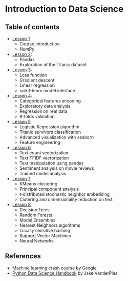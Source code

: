 # Introduction to Data Science

## Table of contents

- [Lesson 1](./lesson_01.md)
  - Course introduction
  - NumPy
- [Lesson 2](./lesson_02.md):
  - Pandas
  - Exploration of the Titanic dataset
- [Lesson 3](./lesson_03.md):
  - Loss function
  - Gradient descent
  - Linear regression
  - scikit-learn model interface
- [Lesson 4](./lesson_04.md):
  - Categorical features encoding
  - Exploratory data analysis
  - Regression on real data
  - K-folds validation
- [Lesson 5](./lesson_05.md)
  - Logistic Regression algorithm
  - Titanic survivors classification
  - Advanced visualization with seaborn
  - Feature engineering
- [Lesson 6](./lesson_06.md)
  - Text count vectorization
  - Text TFIDF vectorization
  - Text manipulation using pandas
  - Sentiment analysis on movie reviews
  - Trained model analysis
- [Lesson 7](./lesson_07.md)
  - KMeans clustering
  - Principal component analysis
  - t-distributed stochastic neighbor embedding
  - Clutering and dimensionality reduction on text
- [Lesson 8](./lesson_08.md)
  - Decision Trees
  - Random Forests
  - Model Ensembles
  - Nearest Neighbors algorithms
  - Locally sensitive hashing
  - Support Vector Machines
  - Neural Networks

## References

- [Machine learning crash
  course](https://developers.google.com/machine-learning/crash-course)
  by Google
- [Python Data Science Handbook](https://nbviewer.jupyter.org/github/jakevdp/PythonDataScienceHandbook/blob/master/notebooks/Index.ipynb) by Jake VanderPlas
